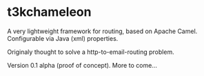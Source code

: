 t3kchameleon
============

A very lightweight framework for routing, based on Apache Camel.
Configurable via Java (xml) properties.

Originaly thought to solve a http-to-email-routing problem.

Version 0.1 alpha (proof of concept).
More to come...
